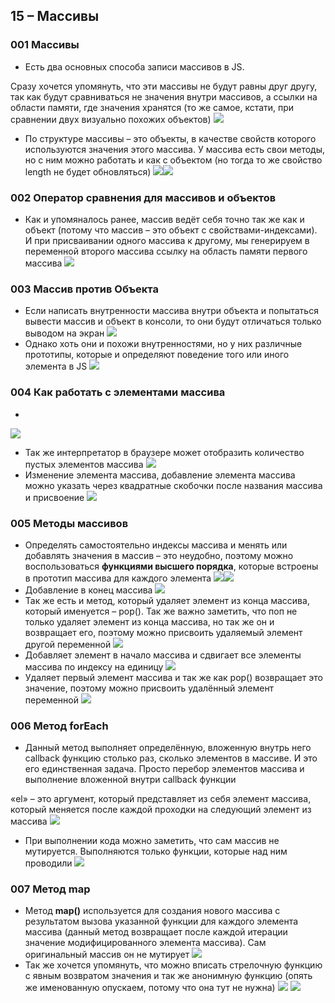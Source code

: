 ## **15 – Массивы**
### **001 Массивы**
- Есть два основных способа записи массивов в JS.

Сразу хочется упомянуть, что эти массивы не будут равны друг другу, так как будут сравниваться не значения внутри массивов, а ссылки на области памяти, где значения хранятся (то же самое, кстати, при сравнении двух визуально похожих объектов)
![](../_png/Pasted%20image%2020220908185112.png)
- По структуре массивы – это объекты, в качестве свойств которого используются значения этого массива. У массива есть свои методы, но с ним можно работать и как с объектом (но тогда то же свойство length не будет обновляться)
![](../_png/Pasted%20image%2020220908185118.png)![](../_png/Pasted%20image%2020220908185122.png)
### **002 Оператор сравнения для массивов и объектов**
- Как и упомяналось ранее, массив ведёт себя точно так же как и объект (потому что массив – это объект с свойствами-индексами). И при присваивании одного массива к другому, мы генерируем в переменной второго массива ссылку на область памяти первого массива
![](../_png/Pasted%20image%2020220908185129.png)
### **003 Массив против Объекта**

- Если написать внутренности массива внутри объекта и попытаться вывести массив и объект в консоли, то они будут отличаться только выводом на экран
![](../_png/Pasted%20image%2020220908185139.png)
- Однако хоть они и похожи внутренностями, но у них различные прототипы, которые и определяют поведение того или иного элемента в JS
![](../_png/Pasted%20image%2020220908185143.png)
### **004 Как работать с элементами массива**

-
![](../_png/Pasted%20image%2020220908185151.png)
- Так же интерпретатор в браузере может отобразить количество пустых элементов массива
![](../_png/Pasted%20image%2020220908185156.png)
- Изменение элемента массива, добавление элемента массива можно указать через квадратные скобочки после названия массива и присвоение
![](../_png/Pasted%20image%2020220908185201.png)
### **005 Методы массивов**

- Определять самостоятельно индексы массива и менять или добавлять значения в массив – это неудобно, поэтому можно воспользоваться **функциями высшего порядка**, которые встроены в прототип массива для каждого элемента
![](../_png/Pasted%20image%2020220908185207.png)![](../_png/Pasted%20image%2020220908185211.png)
- Добавление в конец массива
![](../_png/Pasted%20image%2020220908185219.png)
- Так же есть и метод, который удаляет элемент из конца массива, который именуется – pop(). Так же важно заметить, что поп не только удаляет элемент из конца массива, но так же он и возвращает его, поэтому можно присвоить удаляемый элемент другой переменной
![](../_png/Pasted%20image%2020220908185225.png)
- Добавляет элемент в начало массива и сдвигает все элементы массива по индексу на единицу
![](../_png/Pasted%20image%2020220908185319.png)
- Удаляет первый элемент массива и так же как pop() возвращает это значение, поэтому можно присвоить удалённый элемент переменной
![](../_png/Pasted%20image%2020220908185255.png)
### **006 Метод forEach**

- Данный метод выполняет определённую, вложенную внутрь него callback функцию столько раз, сколько элементов в массиве. И это его единственная задача. Просто перебор элементов массива и выполнение вложенной внутри callback функции

«el» – это аргумент, который представляет из себя элемент массива, который меняется после каждой проходки на следующий элемент из массива
![](../_png/Pasted%20image%2020220908185328.png)
- При выполнении кода можно заметить, что сам массив не мутируется. Выполняются только функции, которые над ним проводили
![](../_png/Pasted%20image%2020220908185412.png)
### **007 Метод map**
- Метод **map()** используется для создания нового массива с результатом вызова указанной функции для каждого элемента массива (данный метод возвращает после каждой итерации значение модифицированного элемента массива). Сам оригинальный массив он не мутирует
![](../_png/Pasted%20image%2020220908185419.png)
- Так же хочется упомянуть, что можно вписать стрелочную функцию с явным возвратом значения и так же анонимную функцию (опять же именованную опускаем, потому что она тут не нужна)
![](../_png/Pasted%20image%2020220908185426.png)
![](../_png/Pasted%20image%2020220908185432.png)
